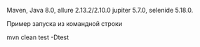 Maven,
Java 8.0,
allure 2.13.2/2.10.0
jupiter 5.7.0, 
selenide 5.18.0.

Пример запуска из командной строки 

mvn clean test -Dtest


